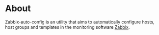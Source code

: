 # About

Zabbix-auto-config is an utility that aims to automatically configure hosts, host groups and templates in the monitoring software [Zabbix](https://www.zabbix.com/).
